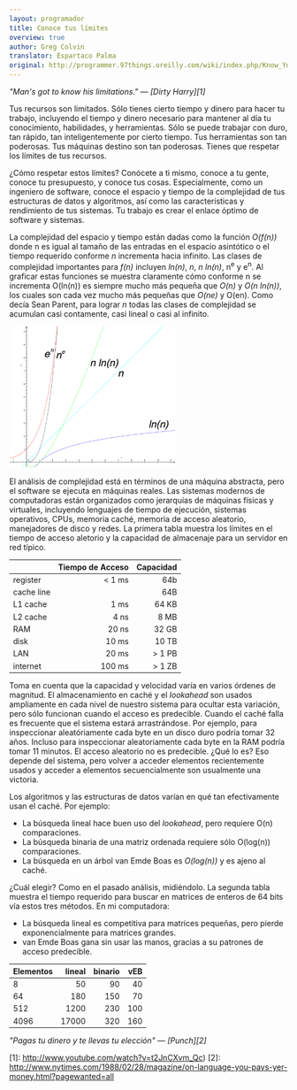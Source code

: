 ```yaml
---
layout: programador
title: Conoce tus límites
overview: true
author: Greg Colvin
translator: Espartaco Palma
original: http://programmer.97things.oreilly.com/wiki/index.php/Know_Your_Limits
---
```


_"Man's got to know his limitations." — [Dirty Harry][1]_

Tus recursos son limitados. Sólo tienes cierto tiempo y dinero para hacer tu
trabajo, incluyendo el tiempo y dinero necesario para mantener al día tu
conocimiento, habilidades, y herramientas. Sólo se puede trabajar con duro, tan
rápido, tan inteligentemente por cierto tiempo. Tus herramientas son tan
poderosas. Tus máquinas destino son tan poderosas. Tienes que respetar los
límites de tus recursos.

¿Cómo respetar estos límites? Conócete a ti mismo, conoce a tu gente, conoce tu
presupuesto, y conoce tus cosas. Especialmente, como un ingeniero de software,
conoce el espacio y tiempo de la complejidad de tus estructuras de datos y
algoritmos, así como las características y rendimiento de tus sistemas. Tu
trabajo es crear el enlace óptimo de software y sistemas.

La complejidad del espacio y tiempo están dadas como la función _O(f(n))_ donde
n es igual al tamaño de las entradas en el espacio asintótico o el tiempo
requerido conforme *n* incrementa hacia infinito. Las clases de complejidad
importantes para _f(n)_ incluyen _ln(n)_, *n*, _n ln(n)_, n<sup>e</sup> y
e<sup>n</sup>. Al graficar estas funciones se muestra claramente cómo conforme
n se incrementa O(ln(n)) es siempre mucho más pequeña que _O(n)_ y _O(n
ln(n))_, los cuales son cada vez mucho más pequeñas que _O(ne)_ y O(en). Como
decía Sean Parent, para lograr *n* todas las clases de complejidad se acumulan
casi contamente, casi lineal o casi al infinito.

<a href="assets/img/complexity_classes.jpeg"><img
src="assets/img/complexity_classes.jpeg" alt="Algunos tipo de complejidad
importantes" style="width: 300px;"/></a>

El análisis de complejidad está en términos de una máquina abstracta, pero el
software se ejecuta en máquinas reales. Las sistemas modernos de computadoras
están organizados como jerarquías de máquinas físicas y virtuales, incluyendo
lenguajes de tiempo de ejecución, sistemas operativos, CPUs, memoria caché,
memoria de acceso aleatorio, manejadores de disco y redes. La primera tabla
muestra los límites en el tiempo de acceso aletorio y la capacidad de
almacenaje para un servidor en red típico.

|              | Tiempo de Acceso |  Capacidad |
|--------------|-----------------:| ----------:|
|register      |  < 1 ms          |        64b |
|cache line    |                  |        64B |
|L1 cache      |  1 ms            | 64 KB      |
|L2 cache      |  4 ns            | 8 MB       |
| RAM          | 20 ns            | 32 GB      |
| disk         | 10 ms            | 10 TB      |
| LAN          | 20 ms            | > 1 PB     |
| internet     | 100 ms           | > 1 ZB     |

Toma en cuenta que la capacidad y velocidad varía en varios órdenes de
magnitud. El almacenamiento en caché y el _lookahead_ son usados ampliamente en
cada nivel de nuestro sistema para ocultar esta variación, pero sólo funcionan
cuando el acceso es predecible. Cuando el caché falla es frecuente que el
sistema estará arrastrándose. Por ejemplo, para inspeccionar aleatóriamente
cada byte en un disco duro podría tomar 32 años. Incluso para inspeccionar
aleatoriamente cada byte en la RAM podría tomar 11 minutos. El acceso aleatorio
no es predecible. ¿Qué lo es? Eso depende del sistema, pero volver a acceder
elementos recientemente usados y acceder a elementos secuencialmente son
usualmente una victoria.

Los algoritmos y las estructuras de datos varían en qué tan efectivamente usan
el caché. Por ejemplo:

- La búsqueda lineal hace buen uso del _lookahead_, pero requiere O(n)
comparaciones.
- La búsqueda binaria de una matriz ordenada requiere sólo O(log(n))
comparaciones.
- La búsqueda en un árbol van Emde Boas es _O(log(n))_ y es ajeno al caché.

¿Cuál elegir? Como en el pasado análisis, midiéndolo. La segunda tabla muestra
el tiempo requerido para buscar en matrices de enteros de 64 bits vía estos
tres métodos. En mi computadora:

- La búsqueda lineal es competitiva para matrices pequeñas, pero pierde
exponencialmente para matrices grandes.
- van Emde Boas gana sin usar las manos, gracias a su patrones de acceso
predecible.

|Elementos| lineal  | binario |   vEB   |
|:--------|--------:|--------:|--------:|
| 8       | 50      | 90      | 40      |
| 64      | 180     | 150     | 70      |
| 512     | 1200    | 230     | 100     |
| 4096    | 17000   | 320     | 160     |


_"Pagas tu dinero y te llevas tu elección" — [Punch][2]_

[1]: http://www.youtube.com/watch?v=t2JnCXvm_Qc)
[2]: http://www.nytimes.com/1988/02/28/magazine/on-language-you-pays-yer-money.html?pagewanted=all